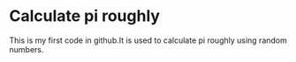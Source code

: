 # Calculate pi roughly
This is my first code in github.It is used to calculate pi roughly using random numbers.

